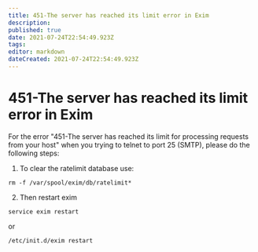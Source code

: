 ```yaml
---
title: 451-The server has reached its limit error in Exim
description: 
published: true
date: 2021-07-24T22:54:49.923Z
tags: 
editor: markdown
dateCreated: 2021-07-24T22:54:49.923Z
---
```


# 451-The server has reached its limit error in Exim

For the error "451-The server has reached its limit for processing requests from your host" when you trying to telnet to port 25 (SMTP), please do the following steps:

1) To clear the ratelimit database use:

```
rm -f /var/spool/exim/db/ratelimit*
```

2) Then restart exim

```
service exim restart
```
or

```
/etc/init.d/exim restart
```

